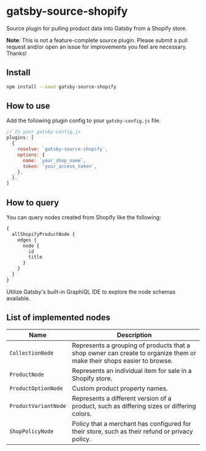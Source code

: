 # gatsby-source-shopify

Source plugin for pulling product data into Gatsby from a Shopify store.

**Note**: This is not a feature-complete source plugin. Please submit a pull
request and/or open an issue for improvements you feel are necessary. Thanks!

## Install

```sh
npm install --save gatsby-source-shopify
```

## How to use

Add the following plugin config to your `gatsby-config.js` file.

```js
// In your gatsby-config.js
plugins: [
  {
    resolve: `gatsby-source-shopify`,
    options: {
      name: `your_shop_name`,
      token: `your_access_token`,
    },
  },
]
```

## How to query

You can query nodes created from Shopify like the following:

```graphql
{
  allShopifyProductNode {
    edges {
      node {
        id
        title
      }
    }
  }
}
```

Utilize Gatsby's built-in GraphiQL IDE to explore the node schemas available.

## List of implemented nodes

| Name                 | Description                                                                                                           |
| -------------------- | --------------------------------------------------------------------------------------------------------------------- |
| `CollectionNode`     | Represents a grouping of products that a shop owner can create to organize them or make their shops easier to browse. |
| `ProductNode`        | Represents an individual item for sale in a Shopify store.                                                            |
| `ProductOptionNode`  | Custom product property names.                                                                                        |
| `ProductVariantNode` | Represents a different version of a product, such as differing sizes or differing colors.                             |
| `ShopPolicyNode`     | Policy that a merchant has configured for their store, such as their refund or privacy policy.                        |
